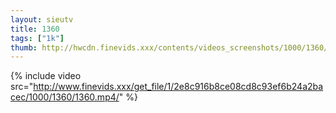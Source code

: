 ```yaml
--- 
layout: sieutv
title: 1360
tags: ["1k"]
thumb: http://hwcdn.finevids.xxx/contents/videos_screenshots/1000/1360/preview.mp4.jpg
---
```

{% include video src="http://www.finevids.xxx/get_file/1/2e8c916b8ce08cd8c93ef6b24a2bacec/1000/1360/1360.mp4/" %} 

